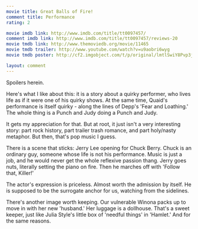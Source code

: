 ```yaml
---
movie title: Great Balls of Fire!
comment title: Performance
rating: 2

movie imdb link: http://www.imdb.com/title/tt0097457/
comment imdb link: http://www.imdb.com/title/tt0097457/reviews-20
movie tmdb link: http://www.themoviedb.org/movie/11465
movie tmdb trailer: http://www.youtube.com/watch?v=u9aobri6wyg
movie tmdb poster: http://cf2.imgobject.com/t/p/original/lmtlSwiY8Pvp3j3Jtq163qsEm8i.jpg

layout: comment
---
```


Spoilers herein.

Here's what I like about this: it is a story about a quirky performer, who lives life as if it  were one of his quirky shows. At the same time, Quaid's performance is itself quirky -  along the lines of Depp's 'Fear and Loathing.' The whole thing is a Punch and Judy doing  a Punch and Judy.

It gets my appreciation for that. But at root, it just isn't a very interesting story: part rock  history, part trailer trash romance, and part holy/nasty metaphor. But then, that's pop  music I guess.

There is a scene that sticks: Jerry Lee opening for Chuck Berry. Chuck is an ordinary guy,  someone whose life is not his performance. Music is just a job, and he would never get  the whole reflexive passion thang. Jerry goes nuts, literally setting the piano on fire. Then  he marches off with 'Follow that, Killer!'

The actor's expression is priceless. Almost worth the admission by itself. He is supposed  to be the surrogate anchor for us, watching from the sidelines.

There's another image worth keeping. Our vulnerable Winona packs up to move in with  her new 'husband.' Her luggage is a dollhouse. That's a sweet keeper, just like Julia  Style's little box of 'needful things' in 'Hamlet.' And for the same reasons.